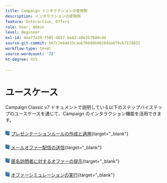 ```yaml
---
title: Campaign インタラクションの使用例
description: インタラクションの使用例
feature: Interaction, Offers
role: User, Admin
level: Beginner
exl-id: 4ea77a39-f505-4657-be43-a0e2b79ddcdd
source-git-commit: 567c2e84433caab708ddb9026dda6f9cb717d032
workflow-type: tm+mt
source-wordcount: '78'
ht-degree: 91%

---
```


# ユースケース

Campaign Classic v7 ドキュメントで説明している以下のステップバイステップのユースケースを通じて、Campaign のインタラクション機能を活用できます。

![](../assets/do-not-localize/book.png) [プレゼンテーションルールの作成と適用](https://experienceleague.adobe.com/docs/campaign-classic/using/managing-offers/case-study/presentation-rules.html?lang=ja){target="_blank"}

![](../assets/do-not-localize/book.png) [メールオファー配信の送信](https://experienceleague.adobe.com/docs/campaign-classic/using/managing-offers/case-study/offers-on-an-outbound-channel.html?lang=ja){target="_blank"}

![](../assets/do-not-localize/book.png) [匿名訪問者に対するオファーの提示](https://experienceleague.adobe.com/docs/campaign-classic/using/managing-offers/case-study/offers-on-an-outbound-channel.html?lang=ja){target="_blank"}

![](../assets/do-not-localize/book.png) [オファーシミュレーションの実行](https://experienceleague.adobe.com/docs/campaign-classic/using/managing-offers/case-study/offers-on-an-outbound-channel.html?lang=ja){target="_blank"}
